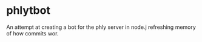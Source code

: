 # phlytbot
An attempt at creating a bot for the phly server in node.j
refreshing memory of how commits wor.
